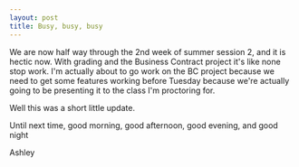 ```yaml
---
layout: post
title: Busy, busy, busy
---
```


We are now half way through the 2nd week of summer session 2, and it is hectic now. With grading and the Business Contract  project it's like none stop work. I'm actually about to go work on the BC project because we need to get some features working before Tuesday because we're actually going to be presenting it to the class I'm proctoring for.

Well this was a short little update.

Until next time, good morning, good afternoon, good evening, and good night

Ashley